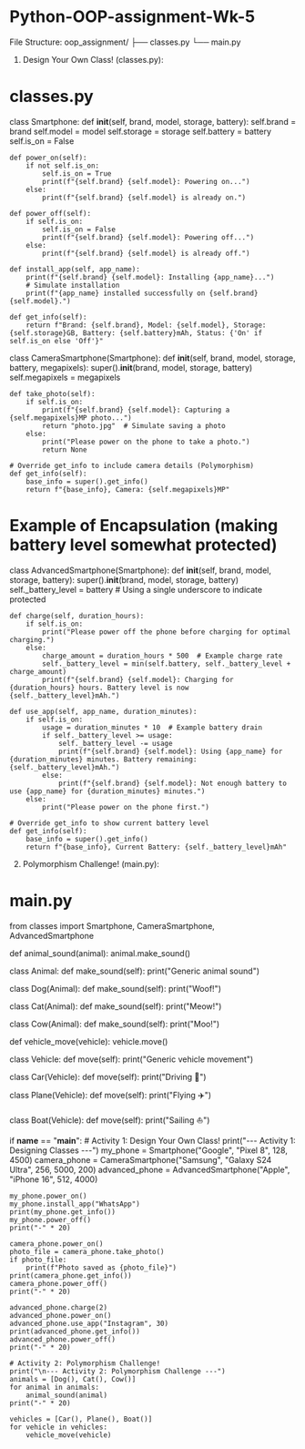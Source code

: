# Python-OOP-assignment-Wk-5
File Structure:
oop_assignment/
├── classes.py
└── main.py

1. Design Your Own Class! (classes.py):
# classes.py

class Smartphone:
    def __init__(self, brand, model, storage, battery):
        self.brand = brand
        self.model = model
        self.storage = storage
        self.battery = battery
        self.is_on = False

    def power_on(self):
        if not self.is_on:
            self.is_on = True
            print(f"{self.brand} {self.model}: Powering on...")
        else:
            print(f"{self.brand} {self.model} is already on.")

    def power_off(self):
        if self.is_on:
            self.is_on = False
            print(f"{self.brand} {self.model}: Powering off...")
        else:
            print(f"{self.brand} {self.model} is already off.")

    def install_app(self, app_name):
        print(f"{self.brand} {self.model}: Installing {app_name}...")
        # Simulate installation
        print(f"{app_name} installed successfully on {self.brand} {self.model}.")

    def get_info(self):
        return f"Brand: {self.brand}, Model: {self.model}, Storage: {self.storage}GB, Battery: {self.battery}mAh, Status: {'On' if self.is_on else 'Off'}"

class CameraSmartphone(Smartphone):
    def __init__(self, brand, model, storage, battery, megapixels):
        super().__init__(brand, model, storage, battery)
        self.megapixels = megapixels

    def take_photo(self):
        if self.is_on:
            print(f"{self.brand} {self.model}: Capturing a {self.megapixels}MP photo...")
            return "photo.jpg"  # Simulate saving a photo
        else:
            print("Please power on the phone to take a photo.")
            return None

    # Override get_info to include camera details (Polymorphism)
    def get_info(self):
        base_info = super().get_info()
        return f"{base_info}, Camera: {self.megapixels}MP"

# Example of Encapsulation (making battery level somewhat protected)
class AdvancedSmartphone(Smartphone):
    def __init__(self, brand, model, storage, battery):
        super().__init__(brand, model, storage, battery)
        self._battery_level = battery  # Using a single underscore to indicate protected

    def charge(self, duration_hours):
        if self.is_on:
            print("Please power off the phone before charging for optimal charging.")
        else:
            charge_amount = duration_hours * 500  # Example charge rate
            self._battery_level = min(self.battery, self._battery_level + charge_amount)
            print(f"{self.brand} {self.model}: Charging for {duration_hours} hours. Battery level is now {self._battery_level}mAh.")

    def use_app(self, app_name, duration_minutes):
        if self.is_on:
            usage = duration_minutes * 10  # Example battery drain
            if self._battery_level >= usage:
                self._battery_level -= usage
                print(f"{self.brand} {self.model}: Using {app_name} for {duration_minutes} minutes. Battery remaining: {self._battery_level}mAh.")
            else:
                print(f"{self.brand} {self.model}: Not enough battery to use {app_name} for {duration_minutes} minutes.")
        else:
            print("Please power on the phone first.")

    # Override get_info to show current battery level
    def get_info(self):
        base_info = super().get_info()
        return f"{base_info}, Current Battery: {self._battery_level}mAh"


2. Polymorphism Challenge! (main.py):
# main.py
from classes import Smartphone, CameraSmartphone, AdvancedSmartphone

def animal_sound(animal):
    animal.make_sound()

class Animal:
    def make_sound(self):
        print("Generic animal sound")

class Dog(Animal):
    def make_sound(self):
        print("Woof!")

class Cat(Animal):
    def make_sound(self):
        print("Meow!")

class Cow(Animal):
    def make_sound(self):
        print("Moo!")

def vehicle_move(vehicle):
    vehicle.move()

class Vehicle:
    def move(self):
        print("Generic vehicle movement")

class Car(Vehicle):
    def move(self):
        print("Driving 🚗")

class Plane(Vehicle):
    def move(self):
        print("Flying ✈️")

class Boat(Vehicle):
    def move(self):
        print("Sailing ⛵")

if __name__ == "__main__":
    # Activity 1: Design Your Own Class!
    print("--- Activity 1: Designing Classes ---")
    my_phone = Smartphone("Google", "Pixel 8", 128, 4500)
    camera_phone = CameraSmartphone("Samsung", "Galaxy S24 Ultra", 256, 5000, 200)
    advanced_phone = AdvancedSmartphone("Apple", "iPhone 16", 512, 4000)

    my_phone.power_on()
    my_phone.install_app("WhatsApp")
    print(my_phone.get_info())
    my_phone.power_off()
    print("-" * 20)

    camera_phone.power_on()
    photo_file = camera_phone.take_photo()
    if photo_file:
        print(f"Photo saved as {photo_file}")
    print(camera_phone.get_info())
    camera_phone.power_off()
    print("-" * 20)

    advanced_phone.charge(2)
    advanced_phone.power_on()
    advanced_phone.use_app("Instagram", 30)
    print(advanced_phone.get_info())
    advanced_phone.power_off()
    print("-" * 20)

    # Activity 2: Polymorphism Challenge!
    print("\n--- Activity 2: Polymorphism Challenge ---")
    animals = [Dog(), Cat(), Cow()]
    for animal in animals:
        animal_sound(animal)
    print("-" * 20)

    vehicles = [Car(), Plane(), Boat()]
    for vehicle in vehicles:
        vehicle_move(vehicle)


